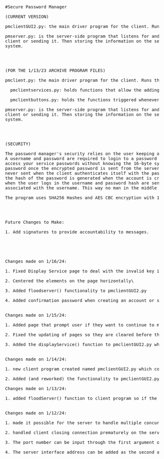 <pre>
#Secure Password Manager

(CURRENT VERSION)

pmclientGUI2.py: the main driver program for the client. Runs the GUI and handles the interaction between the user and the server.

pmserver.py: is the server-side program that listens for and handles client requests. Securely receiving information from the
client or sending it. Then storing the information on the server side so it's inaccessible unless the adversary gets to the central
system.




(FOR THE 1/13/23 ARCHIVE PROGRAM FILES)

pmclient.py: the main driver program for the client. Runs the GUI and handles the interaction between the user and the server.

  pmclientservices.py: holds functions that allow the adding of services to a user account and displaying this information.

  pmclientbuttons.py: holds the functions triggered whenever a button is pressed in the GUI

pmserver.py: is the server-side program that listens for and handles client requests. Securely receiving information from the
client or sending it. Then storing the information on the server side so it's inaccessible unless the adversary gets to the central
system.




(SECURITY)

The password manager's security relies on the user keeping a 16-byte key confidential.
A username and password are required to login to a password manager user account. You cannot
access your service passwords without knowing the 16-byte symmetric key needed to decrypt the
password once the encrypted password is sent from the server over the socket connection. The password is
never sent when the client authenticates itself with the password manager username and password. Instead,
the hash of the password is generated when the account is created and stored associated with the username. So
when the user logs in the username and password hash are sent to the server to be compared with the stored hash
associated with the username. This way no man in the middle can get the plain text password in transmission.

The program uses SHA256 Hashes and AES CBC encryption with 128 bit keys




Future Changes to Make:

1. Add signatures to provide accountability to messages. 





Changes made on 1/16/24:

1. Fixed Display Service page to deal with the invalid key input that is 16 bytes. Also fixed the text boxes to reset upon update.

2. Centered the elements on the page horizontally\

3. Added floodserver() functionality to pmclientGUI2.py

4. Added confirmation password when creating an account or service


Changes made on 1/15/24:

1. Added page that prompt user if they want to continue to menu or quitting after adding a new service.

2. Fixed the updating of pages so they are cleared before they update. While also making it so the page is updated when its switch too rather than just on initialization.

3. Added the displayService() function to pmclientGUI2.py which is now fixed to only compares the generated key hash with the record associated with the choosen service in the menu.


Changes made on 1/14/24:

1. new client program created named pmclientGUI2.py which completly changes the way that the GUI functions. Instead of deleting the window after every operation. Pages are now constructed and switched between on a single window making the experience more seamless.

2. Added (and reworked) the functionality to pmclientGUI2.py to create user accounts, login to user accounts, interact with the account menu, and add new services. While still maintaining the same functionality with the server which had been established when building the original version of the program.

Changes made on 1/13/24:

1. added floodServer() function to client program so if the server is  listening on a port within the range 1024-60000. The client will flood these ports with attempting to transmit a discover message and waits until it connects to and gets the appropriate response from the server.


Changes made on 1/12/24:

1. made it possible for the server to handle multiple concurrent connections by creating a thread to handle each client request.

2. handled client closing connection prematurely on the server side.

3. The port number can be input through the first argument or the default value can be used on both the server and client

4. The server interface address can be added as the second argument for the client program

</pre>
